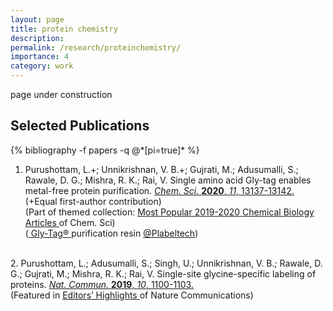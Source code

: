 ```yaml
---
layout: page
title: protein chemistry
description: 
permalink: /research/proteinchemistry/
importance: 4
category: work
---
```


page under construction

<div class="publications">
  <h2>Selected Publications</h2>
  {% bibliography -f papers -q @*[pi=true]* %}
</div>

1. Purushottam, L.+; Unnikrishnan, V. B.+; Gujrati, M.; Adusumalli, S.; Rawale, D. G.; Mishra, R. K.; Rai, V. Single amino acid Gly-tag enables metal-free protein purification. <a href="https://pubs.rsc.org/en/content/articlelanding/2020/sc/d0sc01153c"> <i>Chem. Sci.</i> <b>2020</b>, <i>11</i>, 13137-13142. </a> <br>
(+Equal first-author contribution) <br>
(Part of themed collection: <a href="https://pubs.rsc.org/en/journals/articlecollectionlanding?sercode=sc&themeid=59c831e6-b6fa-48b0-a4a0-57082971145e"> Most Popular 2019-2020 Chemical Biology Articles </a> of Chem. Sci) <br>
(<a href="https://plabeltech.com/product/gly-tag-purification-resin/"> Gly-Tag® </a> purification resin <a href="https://plabeltech.com"> @Plabeltech</a>)<br>
<br>
2. Purushottam, L.; Adusumalli, S.; Singh, U.; Unnikrishnan, V. B.; Rawale, D. G.; Gujrati, M.; Mishra, R. K.; Rai, V. Single-site glycine-specific labeling of proteins. <a href="https://www.nature.com/articles/s41467-019-10503-7"> <i>Nat. Commun.</i> <b>2019</b>, <i>10</i>, 1100-1103.</a> <br>
(Featured in <a href="https://www.nature.com/ncomms/editorshighlights#:~:text=Our%20editors%20select%20a%20small,research%20areas%20at%20Nature%20Communications.">Editors’ Highlights </a> of Nature Communications)
